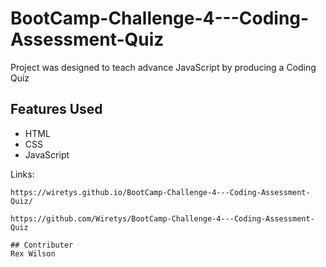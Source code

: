 # BootCamp-Challenge-4---Coding-Assessment-Quiz

Project was designed to teach advance JavaScript by producing a Coding Quiz


## Features Used

* HTML
* CSS
* JavaScript


Links: 
```
https://wiretys.github.io/BootCamp-Challenge-4---Coding-Assessment-Quiz/

https://github.com/Wiretys/BootCamp-Challenge-4---Coding-Assessment-Quiz

## Contributer
Rex Wilson
